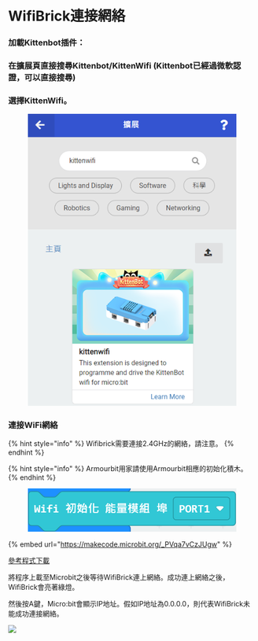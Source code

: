 # WifiBrick連接網絡

### 加載Kittenbot插件：

### 在擴展頁直接搜尋Kittenbot/KittenWifi (Kittenbot已經過微軟認證，可以直接搜尋)

### 選擇KittenWifi。

<figure><img src="../../.gitbook/assets/image (8) (1) (1) (1) (1) (1) (1).png" alt=""><figcaption></figcaption></figure>

### 連接WiFi網絡

{% hint style="info" %}
Wifibrick需要連接2.4GHz的網絡，請注意。
{% endhint %}

{% hint style="info" %}
Armourbit用家請使用Armourbit相應的初始化積木。
{% endhint %}

<figure><img src="../../.gitbook/assets/image (1) (1) (1) (1) (1) (1) (1) (1) (1) (1) (1) (1) (1) (1) (1) (1) (1) (1) (1) (1) (1) (1) (1) (1) (1) (1) (1) (1).png" alt=""><figcaption></figcaption></figure>

{% embed url="https://makecode.microbit.org/_PVqa7vCzJUgw" %}

[參考程式下載](https://makecode.microbit.org/_fgDhzoXbM8zh)

將程序上載至Microbit之後等待WifiBrick連上網絡。成功連上網絡之後，WifiBrick會亮著綠燈。

然後按A鍵，Micro:bit會顯示IP地址。假如IP地址為0.0.0.0，則代表WifiBrick未能成功連接網絡。

![](https://kittenbothk.readthedocs.io/en/latest/_images/update31.gif)


